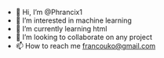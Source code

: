 - 👋 Hi, I’m @Phrancix1
- 👀 I’m interested in machine learning
- 🌱 I’m currently learning html
- 💞️ I’m looking to collaborate on any project
- 📫 How to reach me francouko@gmail.com

<!---
Phrancix1/Phrancix1 is a ✨ special ✨ repository because its `README.md` (this file) appears on your GitHub profile.
You can click the Preview link to take a look at your changes.
--->
